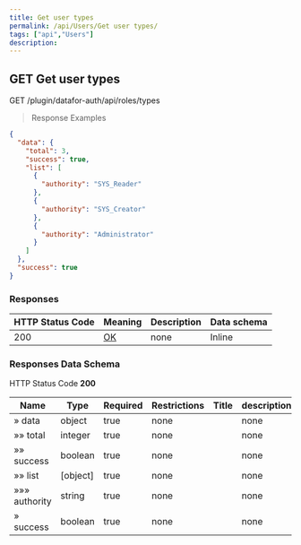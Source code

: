 ```yaml
---
title: Get user types
permalink: /api/Users/Get user types/
tags: ["api","Users"]
description: 
---
```


## GET Get user types

GET /plugin/datafor-auth/api/roles/types

> Response Examples

```json
{
  "data": {
    "total": 3,
    "success": true,
    "list": [
      {
        "authority": "SYS_Reader"
      },
      {
        "authority": "SYS_Creator"
      },
      {
        "authority": "Administrator"
      }
    ]
  },
  "success": true
}
```

### Responses

|HTTP Status Code |Meaning|Description|Data schema|
|---|---|---|---|
|200|[OK](https://tools.ietf.org/html/rfc7231#section-6.3.1)|none|Inline|

### Responses Data Schema

HTTP Status Code **200**

|Name|Type|Required|Restrictions|Title|description|
|---|---|---|---|---|---|
|» data|object|true|none||none|
|»» total|integer|true|none||none|
|»» success|boolean|true|none||none|
|»» list|[object]|true|none||none|
|»»» authority|string|true|none||none|
|» success|boolean|true|none||none|